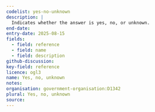 ```yaml
---
codelist: yes-no-unknown
description: |
  Indicates whether the answer is yes, no, or unknown.
end-date:
entry-date: 2025-08-15
fields:
  - field: reference
  - field: name
  - field: description
github-discussion:
key-field: reference
licence: ogl3
name: Yes, no, unknown
notes:
organisation: government-organisation:D1342
plural: Yes, no, unknown
source: 
---
```

